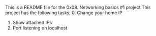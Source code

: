 This is a README file for the 0x08. Networking basics #1 project
This project has the following tasks;
0. Change your home IP
1. Show attached IPs
2. Port listening on localhost
